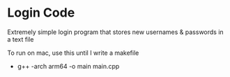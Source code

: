 # Login Code

Extremely simple login program that stores new usernames & passwords in a text file

To run on mac, use this until I write a makefile
- g++ -arch arm64 -o main main.cpp
